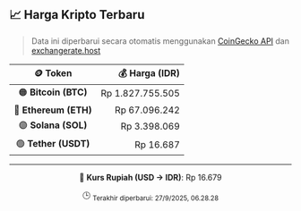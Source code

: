 

<!-- HARGA_KRIPTO -->
## 📈 Harga Kripto Terbaru

> Data ini diperbarui secara otomatis menggunakan [CoinGecko API](https://www.coingecko.com/) dan [exchangerate.host](https://exchangerate.host/)

<div align="center">

| 🪙 Token | 💰 Harga (IDR) |
|:------:|---------------:|
| 🟠 **Bitcoin (BTC)**   | Rp 1.827.755.505 |
| 🔵 **Ethereum (ETH)**  | Rp 67.096.242 |
| 🟣 **Solana (SOL)**    | Rp 3.398.069 |
| 🟢 **Tether (USDT)**   | Rp 16.687 |

---

💱 **Kurs Rupiah (USD → IDR)**: Rp 16.679

🕒 <sub>Terakhir diperbarui: 27/9/2025, 06.28.28</sub>

</div>
<!-- /HARGA_KRIPTO -->